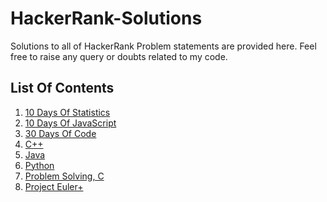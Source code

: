 # HackerRank-Solutions
Solutions to all of HackerRank Problem statements are provided here. Feel free to raise any query or doubts related to my code.
## List Of Contents
1) [10 Days Of Statistics](https://github.com/RankJay/HackerRank-Solutions/tree/master/10%20Days%20of%20Statistics)
2) [10 Days Of JavaScript](https://github.com/RankJay/HackerRank-Solutions/tree/master/10%20%20Days%20of%20JavaScript)
3) [30 Days Of Code](https://github.com/RankJay/HackerRank-Solutions/tree/master/30%20Days%20of%20Code)
4) [C++](https://github.com/RankJay/HackerRank-Solutions/tree/master/C%2B%2B)
5) [Java](https://github.com/RankJay/HackerRank-Solutions/tree/master/Java)
6) [Python](https://github.com/RankJay/HackerRank-Solutions/tree/master/Python)
7) [Problem Solving, C](https://github.com/RankJay/HackerRank-Solutions/tree/master/Problem%20Solving)
8) [Project Euler+](https://github.com/RankJay/HackerRank-Solutions/tree/master/Project%20Euler%2B)
